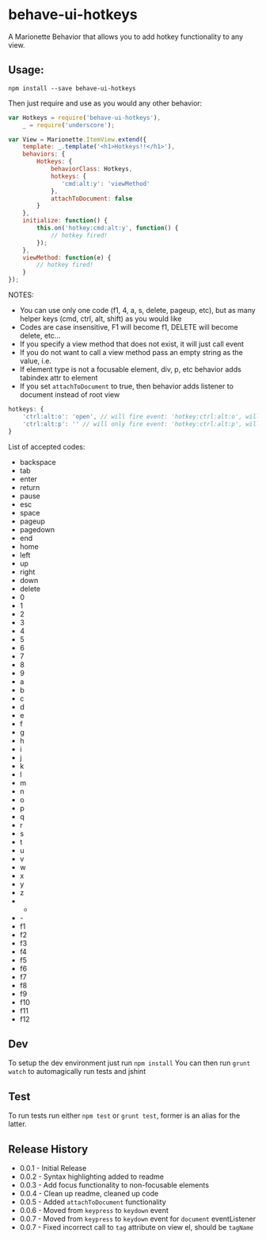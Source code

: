 # behave-ui-hotkeys
A Marionette Behavior that allows you to add hotkey functionality to any view.

## Usage:

```shell
npm install --save behave-ui-hotkeys
```

Then just require and use as you would any other behavior:

```js
var Hotkeys = require('behave-ui-hotkeys'),
    _ = require('underscore');

var View = Marionette.ItemView.extend({
    template: _.template('<h1>Hotkeys!!</h1>'),
    behaviors: {
        Hotkeys: {
            behaviorClass: Hotkeys,
            hotkeys: {
               'cmd:alt:y': 'viewMethod'
            },
            attachToDocument: false
        }
    },
    initialize: function() {
        this.on('hotkey:cmd:alt:y', function() {
            // hotkey fired!
        });
    },
    viewMethod: function(e) {
        // hotkey fired!
    }
});
```

NOTES:

 - You can use only one code (f1, 4, a, s, delete, pageup, etc), but as many helper keys (cmd, ctrl, alt, shift) as you would like
 - Codes are case insensitive, F1 will become f1, DELETE will become delete, etc...
 - If you specify a view method that does not exist, it will just call event
 - If you do not want to call a view method pass an empty string as the value, i.e.
 - If element type is not a focusable element, div, p, etc behavior adds tabindex attr to element
 - If you set `attachToDocument` to true, then behavior adds listener to document instead of root view

```js
hotkeys: {
    'ctrl:alt:o': 'open', // will fire event: 'hotkey:ctrl:alt:o', will call: this.view.open()
    'ctrl:alt:p': '' // will only fire event: 'hotkey:ctrl:alt:p', will not call any method
}
```

List of accepted codes:

- backspace
- tab
- enter
- return
- pause
- esc
- space
- pageup
- pagedown
- end
- home
- left
- up
- right
- down
- delete
- 0
- 1
- 2
- 3
- 4
- 5
- 6
- 7
- 8
- 9
- a
- b
- c
- d
- e
- f
- g
- h
- i
- j
- k
- l
- m
- n
- o
- p
- q
- r
- s
- t
- u
- v
- w
- x
- y
- z
- +
- \-
- f1
- f2
- f3
- f4
- f5
- f6
- f7
- f8
- f9
- f10
- f11
- f12

## Dev

To setup the dev environment just run `npm install`
You can then run `grunt watch` to automagically run tests and jshint

## Test

To run tests run either `npm test` or `grunt test`, former is an alias for the latter.

## Release History

- 0.0.1 - Initial Release
- 0.0.2 - Syntax highlighting added to readme
- 0.0.3 - Add focus functionality to non-focusable elements
- 0.0.4 - Clean up readme, cleaned up code
- 0.0.5 - Added `attachToDocument` functionality
- 0.0.6 - Moved from `keypress` to `keydown` event
- 0.0.7 - Moved from `keypress` to `keydown` event for `document` eventListener
- 0.0.7 - Fixed incorrect call to `tag` attribute on view el, should be `tagName`
